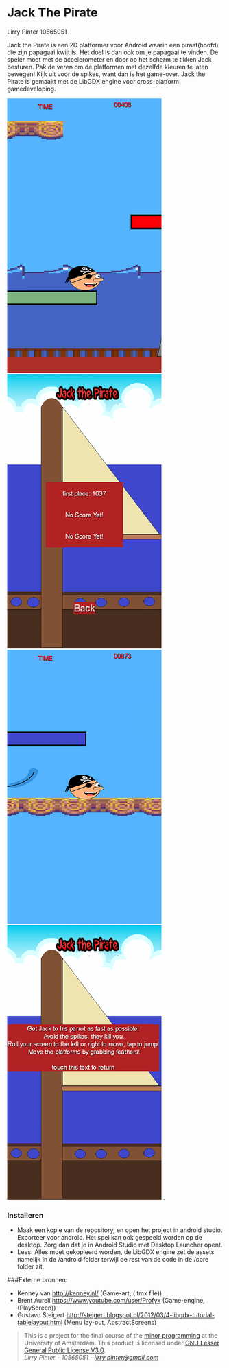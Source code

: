 # Jack The Pirate

Lirry Pinter
10565051

Jack the Pirate is een 2D platformer voor Android waarin een piraat(hoofd) die zijn papagaai kwijt is. Het doel is dan ook om je papagaai te vinden. De speler moet met de accelerometer en door op het scherm te tikken Jack besturen. Pak de veren om de platformen met dezelfde kleuren te laten bewegen! Kijk uit voor de spikes, want dan is het game-over. Jack the Pirate is gemaakt met de LibGDX engine voor cross-platform gamedeveloping. 

![](doc/Screenshot_2016-01-28-20-28-40.png) ![](doc/Screenshot_2016-01-28-20-30-09.png)
![](doc/Screenshot_2016-01-28-20-29-26.png) ![](doc/Screenshot_2016-01-28-20-32-36.png) 
. 
### Installeren
- Maak een kopie van de repository, en open het project in android studio. Exporteer voor android. Het spel kan ook gespeeld worden op de desktop. Zorg dan dat je in Android Studio met Desktop Launcher opent.
- Lees: Alles moet gekopieerd worden, de LibGDX engine zet de assets namelijk in de /android folder terwijl de rest van de code in de /core folder zit.

###Externe bronnen:

- Kenney van http://kenney.nl/ (Game-art, (.tmx file))
- Brent Aureli https://www.youtube.com/user/Profyx (Game-engine, (PlayScreen))
- Gustavo Steigert http://steigert.blogspot.nl/2012/03/4-libgdx-tutorial-tablelayout.html (Menu lay-out, AbstractScreens)

>This is a project for the final course of the [minor programming](http://www.mprog.nl/) at the University of Amsterdam. This product is licensed under [GNU Lesser General Public License V3.0](https://www.gnu.org/licenses/lgpl-3.0.en.html).<br>*Lirry Pinter - 10565051 - lirry.pinter@gmail.com*
